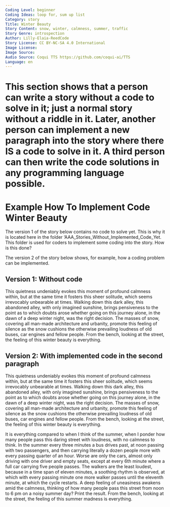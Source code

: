 ```yaml
---
Coding Level: beginner
Coding Ideas: loop for, sum up list
Category: story
Title: Winter Beauty
Story Content: snow, winter, calmness, summer, traffic
Story Genre: introspection
Author: Lilly-Elaia-ReedCode
Story License: CC BY-NC-SA 4.0 International
Image License:
Image Source:
Audio Source: Coqui TTS https://github.com/coqui-ai/TTS
Language: en
---
```


# This section shows that a person can write a story without a code to solve in it; just a normal story without a riddle in it. Later, another person can implement a new paragraph into the story where there IS a code to solve in it. A third person can then write the code solutions in any programming language possible.
# Example How To Implement Code Winter Beauty

The version 1 of the story below contains no code to solve yet. This is why it
is located here in the folder ‘AAA_Stories_Without_Implemented_Code_Yet. This
folder is used for coders to implement some coding into the story. How is this
done?

The version 2 of the story below shows, for example, how a coding problem can be
implemented.

## Version 1: Without code

This quietness undeniably evokes this moment of profound calmness within, but at
the same time it fosters this sheer solitude, which seems irrevocably unbearable
at times. Walking down this dark alley, this abandoned alley, with only imagined
sunshine, brings pensiveness to the point as to which doubts arose whether going
on this journey alone, in the dawn of a deep winter night, was the right
decision. The masses of snow, covering all man-made architecture and urbanity,
promote this feeling of silence as the snow cushions the otherwise prevailing
loudness of old buses, car engines and fellow people. From the bench, looking at
the street, the feeling of this winter beauty is everything.

## Version 2: With implemented code in the second paragraph

This quietness undeniably evokes this moment of profound calmness within, but at
the same time it fosters this sheer solitude, which seems irrevocably unbearable
at times. Walking down this dark alley, this abandoned alley, with only imagined
sunshine, brings pensiveness to the point as to which doubts arose whether going
on this journey alone, in the dawn of a deep winter night, was the right
decision. The masses of snow, covering all man-made architecture and urbanity,
promote this feeling of silence as the snow cushions the otherwise prevailing
loudness of old buses, car engines and fellow people. From the bench, looking at
the street, the feeling of this winter beauty is everything.

It is everything compared to when I think of the summer, when I ponder how many
people pass this daring street with loudness, with no calmness to think. In the
summer every three minutes a bus drives past, at noon passing with two
passengers, and then carrying literally a dozen people more with every passing
quarter of an hour. Worse are only the cars, almost only driving with one driver
and empty seats, except at every 6th minute where a full car carrying five
people passes. The walkers are the least loudest, because in a time span of
eleven minutes, a soothing rhythm is observed, at which with every passing
minute one more walker passes until the eleventh minute, at which the cycle
restarts. A deep feeling of uneasiness awakens amid the calmness, thinking of
how many people pass this street from noon to 6 pm on a noisy summer day? Print
the result. From the bench, looking at the street, the feeling of this summer
madness is everything.
